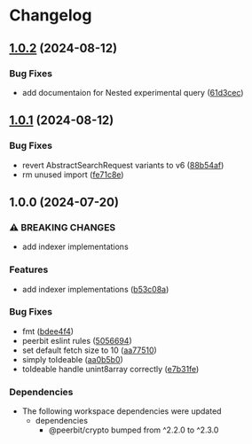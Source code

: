 # Changelog

## [1.0.2](https://github.com/dao-xyz/peerbit/compare/indexer-interface-v1.0.1...indexer-interface-v1.0.2) (2024-08-12)


### Bug Fixes

* add documentaion for Nested experimental query ([61d3cec](https://github.com/dao-xyz/peerbit/commit/61d3cec4ed802ac59f3c77482855a6cb9b8360b5))

## [1.0.1](https://github.com/dao-xyz/peerbit/compare/indexer-interface-v1.0.0...indexer-interface-v1.0.1) (2024-08-12)


### Bug Fixes

* revert AbstractSearchRequest variants to v6 ([88b54af](https://github.com/dao-xyz/peerbit/commit/88b54af1f946e96d696d76b387d44cb173548e9b))
* rm unused import ([fe71c8e](https://github.com/dao-xyz/peerbit/commit/fe71c8efbf40edd591c9ddef986561db3b8c1191))

## 1.0.0 (2024-07-20)


### ⚠ BREAKING CHANGES

* add indexer implementations

### Features

* add indexer implementations ([b53c08a](https://github.com/dao-xyz/peerbit/commit/b53c08a01bcf24cf1832619b469b0f9f564f669d))


### Bug Fixes

* fmt ([bdee4f4](https://github.com/dao-xyz/peerbit/commit/bdee4f4943fcabd21c53a4f37dba17d04cea2577))
* peerbit eslint rules ([5056694](https://github.com/dao-xyz/peerbit/commit/5056694f90ad03c0c5ba1e47c6ac57387d85aba9))
* set default fetch size to 10 ([aa77510](https://github.com/dao-xyz/peerbit/commit/aa77510ff232ae850523335907e92b40e5d75c56))
* simply toIdeable ([aa0b5b0](https://github.com/dao-xyz/peerbit/commit/aa0b5b0ebca0818fe12d4c5175ef6565b83d7604))
* toIdeable handle unint8array correctly ([e7b31fe](https://github.com/dao-xyz/peerbit/commit/e7b31feeef12a79337d5fa4ea814c066877fc906))


### Dependencies

* The following workspace dependencies were updated
  * dependencies
    * @peerbit/crypto bumped from ^2.2.0 to ^2.3.0
